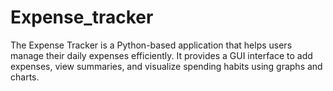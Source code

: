 # Expense_tracker
The Expense Tracker is a Python-based application that helps users manage their daily expenses efficiently. It provides a GUI interface to add expenses, view summaries, and visualize spending habits using graphs and charts.
